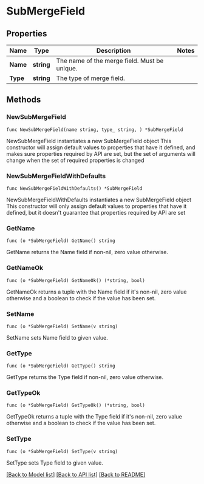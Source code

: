 # SubMergeField

## Properties

Name | Type | Description | Notes
------------ | ------------- | ------------- | -------------
**Name** | **string** | The name of the merge field. Must be unique. | 
**Type** | **string** | The type of merge field. | 

## Methods

### NewSubMergeField

`func NewSubMergeField(name string, type_ string, ) *SubMergeField`

NewSubMergeField instantiates a new SubMergeField object
This constructor will assign default values to properties that have it defined,
and makes sure properties required by API are set, but the set of arguments
will change when the set of required properties is changed

### NewSubMergeFieldWithDefaults

`func NewSubMergeFieldWithDefaults() *SubMergeField`

NewSubMergeFieldWithDefaults instantiates a new SubMergeField object
This constructor will only assign default values to properties that have it defined,
but it doesn't guarantee that properties required by API are set

### GetName

`func (o *SubMergeField) GetName() string`

GetName returns the Name field if non-nil, zero value otherwise.

### GetNameOk

`func (o *SubMergeField) GetNameOk() (*string, bool)`

GetNameOk returns a tuple with the Name field if it's non-nil, zero value otherwise
and a boolean to check if the value has been set.

### SetName

`func (o *SubMergeField) SetName(v string)`

SetName sets Name field to given value.


### GetType

`func (o *SubMergeField) GetType() string`

GetType returns the Type field if non-nil, zero value otherwise.

### GetTypeOk

`func (o *SubMergeField) GetTypeOk() (*string, bool)`

GetTypeOk returns a tuple with the Type field if it's non-nil, zero value otherwise
and a boolean to check if the value has been set.

### SetType

`func (o *SubMergeField) SetType(v string)`

SetType sets Type field to given value.



[[Back to Model list]](../README.md#documentation-for-models) [[Back to API list]](../README.md#documentation-for-api-endpoints) [[Back to README]](../README.md)


